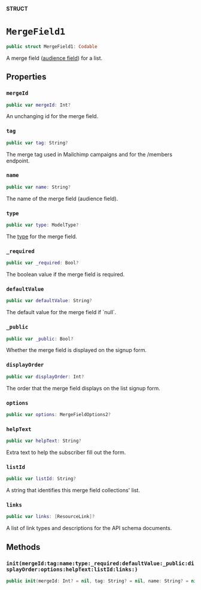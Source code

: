 **STRUCT**

# `MergeField1`

```swift
public struct MergeField1: Codable
```

A merge field ([audience field](https://mailchimp.com/help/getting-started-with-merge-tags/)) for a list.

## Properties
### `mergeId`

```swift
public var mergeId: Int?
```

An unchanging id for the merge field.

### `tag`

```swift
public var tag: String?
```

The merge tag used in Mailchimp campaigns and for the /members endpoint.

### `name`

```swift
public var name: String?
```

The name of the merge field (audience field).

### `type`

```swift
public var type: ModelType?
```

The [type](https://mailchimp.com/help/manage-audience-signup-form-fields/#Audience_field_types) for the merge field.

### `_required`

```swift
public var _required: Bool?
```

The boolean value if the merge field is required.

### `defaultValue`

```swift
public var defaultValue: String?
```

The default value for the merge field if &#x60;null&#x60;.

### `_public`

```swift
public var _public: Bool?
```

Whether the merge field is displayed on the signup form.

### `displayOrder`

```swift
public var displayOrder: Int?
```

The order that the merge field displays on the list signup form.

### `options`

```swift
public var options: MergeFieldOptions2?
```

### `helpText`

```swift
public var helpText: String?
```

Extra text to help the subscriber fill out the form.

### `listId`

```swift
public var listId: String?
```

A string that identifies this merge field collections&#x27; list.

### `links`

```swift
public var links: [ResourceLink]?
```

A list of link types and descriptions for the API schema documents.

## Methods
### `init(mergeId:tag:name:type:_required:defaultValue:_public:displayOrder:options:helpText:listId:links:)`

```swift
public init(mergeId: Int? = nil, tag: String? = nil, name: String? = nil, type: ModelType? = nil, _required: Bool? = nil, defaultValue: String? = nil, _public: Bool? = nil, displayOrder: Int? = nil, options: MergeFieldOptions2? = nil, helpText: String? = nil, listId: String? = nil, links: [ResourceLink]? = nil)
```
